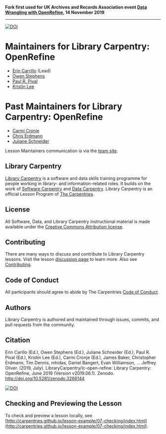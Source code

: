 **Fork first used for UK Archives and Records Association event [Data Wrangling with OpenRefine](https://www.archives.org.uk/events/viewevent/491-data-wrangling-with-openrefine.html), 14 November 2019**

---

[![DOI](https://zenodo.org/badge/DOI/10.5281/zenodo.3266144.svg)](https://doi.org/10.5281/zenodo.3266144)  

# Maintainers for Library Carpentry: OpenRefine

- [Erin Carrillo](https://github.com/partiecolored) (Lead) 
- [Owen Stephens](https://github.com/ostephens)
- [Paul R. Pival](https://github.com/ppival)
- [Kristin Lee](https://github.com/kristindawn)

# Past Maintainers for Library Carpentry: OpenRefine

- [Carmi Cronje](https://github.com/ccronje)
- [Chris Erdmann](https://github.com/libcce)
- [Juliane Schneider](https://github.com/pitviper6)

Lesson Maintainers communication is via the [team site](https://github.com/orgs/LibraryCarpentry/teams/lc-open-refine-maintainers).

## Library Carpentry

[Library Carpentry](https://librarycarpentry.org) is a software and data skills training programme for people working in library- and information-related roles. It builds on the work of [Software Carpentry](http://software-carpentry.org/) and [Data Carpentry](http://www.datacarpentry.org/). Library Carpentry is an official Lesson Program of [The Carpentries](https://carpentries.org/).

## License

All Software, Data, and Library Carpentry instructional material is made available under the [Creative Commons Attribution
license](https://github.com/LibraryCarpentry/lc-open-refine/blob/gh-pages/LICENSE.md).

## Contributing

There are many ways to discuss and contribute to Library Carpentry lessons. Visit the lesson [discussion page](https://librarycarpentry.org/lc-open-refine/discuss/index.html) to learn more. Also see [Contributing](https://github.com/LibraryCarpentry/lc-open-refine/blob/gh-pages/CONTRIBUTING.md).

## Code of Conduct

All participants should agree to abide by The Carpentries [Code of Conduct](https://docs.carpentries.org/topic_folders/policies/code-of-conduct.html).

## Authors

Library Carpentry is authored and maintained through issues, commits, and pull requests from the community.

## Citation

Erin Carillo (Ed.), Owen Stephens (Ed.), Juliane Schneider (Ed.), Paul R. Pival (Ed.), Kristin Lee (Ed.), Carmi Cronje (Ed.), James Baker, Christopher Erdmann, Tim Dennis, mhidas, Daniel Bangert, Evan Williamson, … Jeffrey Oliver. (2019, July). LibraryCarpentry/lc-open-refine: Library Carpentry: OpenRefine, June 2019 (Version v2019.06.1). Zenodo. http://doi.org/10.5281/zenodo.3266144

[![DOI](https://zenodo.org/badge/DOI/10.5281/zenodo.3266144.svg)](https://doi.org/10.5281/zenodo.3266144)

## Checking and Previewing the Lesson

To check and preview a lesson locally, see [http://carpentries.github.io/lesson-example/07-checking/index.html](http://carpentries.github.io/lesson-example/07-checking/index.html).

